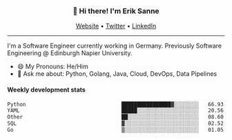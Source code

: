 <h3 align="center">👋 Hi there! I'm Erik Sanne</h3>
<p align="center">
  <a href="https://eriksanne.com">Website</a> •
  <a href="https://twitter.com/ErikKonradSanne">Twitter</a> •
  <a href="https://www.linkedin.com/in/eriksanne/">LinkedIn</a>
</p>

---
I'm a Software Engineer currently working in Germany. Previously Software Engineering @ Edinburgh Napier University.

- 😄 My Pronouns: He/Him
- 💬 Ask me about: Python, Golang, Java, Cloud, DevOps, Data Pipelines

<h4>Weekly development stats</h4>
<!--START_SECTION:waka-->

```txt
Python                               ████████████████▓░░░░░░░░   66.93 %
YAML                                 █████░░░░░░░░░░░░░░░░░░░░   20.56 %
Other                                ██░░░░░░░░░░░░░░░░░░░░░░░   08.60 %
SQL                                  ▓░░░░░░░░░░░░░░░░░░░░░░░░   02.52 %
Go                                   ▒░░░░░░░░░░░░░░░░░░░░░░░░   01.05 %
```

<!--END_SECTION:waka-->
